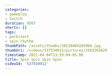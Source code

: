 ```yaml
---
categories:
- gameplay
- twitch
duration: 9567
shorts: []
tags:
- parkitect
- spin-rhythm
thumbPath: /assets/thumbs/20210404185904.jpg
thumbUri: /videos/537550912/pictures/1583262629
timestamp: 2021-04-04T13:59:04-05:00
title: Spin Spin Spin Spin
videoId: '537550912'
---
```

